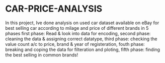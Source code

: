 # CAR-PRICE-ANALYSIS
In this project, Ive done analysis on used car dataset available on eBay for best selling car according to milage and price of different brands in 5 phases 
first phase: Read & look into data for encoding, 
second phase: cleaning the data & assigning correct datatype,
third phase: checking the value count a/c to price, brand & year of registeration,
fouth phase: breaking and coping the data for filteration and ploting, 
fifth phase: finding the best selling in common brands! 

